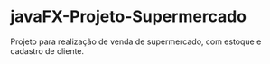 # javaFX-Projeto-Supermercado
Projeto para realização de venda de supermercado, com estoque e cadastro de cliente.
